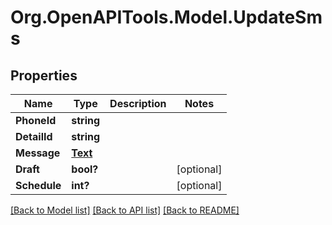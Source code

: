# Org.OpenAPITools.Model.UpdateSms
## Properties

Name | Type | Description | Notes
------------ | ------------- | ------------- | -------------
**PhoneId** | **string** |  | 
**DetailId** | **string** |  | 
**Message** | [**Text**](Text.md) |  | 
**Draft** | **bool?** |  | [optional] 
**Schedule** | **int?** |  | [optional] 

[[Back to Model list]](../README.md#documentation-for-models) [[Back to API list]](../README.md#documentation-for-api-endpoints) [[Back to README]](../README.md)

